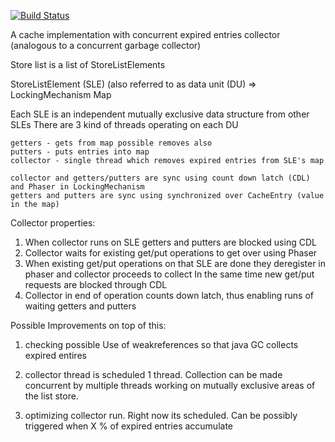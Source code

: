 [![Build Status](https://travis-ci.org/mabh/expirycacheimpl.svg?branch=master)](https://travis-ci.org/mabh/expirycacheimpl)


A cache implementation with concurrent expired entries collector (analogous to a concurrent garbage collector)

Store list is a list of StoreListElements

StoreListElement (SLE) (also referred to as data unit (DU)  => 
	LockingMechanism
	Map
	
Each SLE is an independent mutually exclusive data structure from other SLEs
There are 3 kind of threads operating on each DU

	getters - gets from map possible removes also
	putters - puts entries into map
	collector - single thread which removes expired entries from SLE's map
	
	collector and getters/putters are sync using count down latch (CDL) and Phaser in LockingMechanism
	getters and putters are sync using synchronized over CacheEntry (value in the map)
	
	
Collector properties:

1. When collector runs on SLE getters and putters are blocked using CDL
2. Collector waits for existing get/put operations to get over using Phaser
3. When existing get/put operations on that SLE are done they deregister in phaser and collector proceeds to collect
   In the same time new get/put requests are blocked through CDL
4. Collector in end of operation counts down latch, thus enabling runs of waiting getters and putters


Possible Improvements on top of this:
1. checking possible Use of weakreferences so that java GC collects
expired entires

2. collector thread is scheduled 1 thread. Collection can be made
concurrent by multiple threads working on mutually exclusive areas of
the list store.

3. optimizing collector run. Right now its scheduled. Can be possibly
triggered when X % of expired entries accumulate




